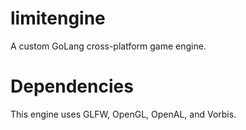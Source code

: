 # limitengine
A custom GoLang cross-platform game engine.

# Dependencies
This engine uses GLFW, OpenGL, OpenAL, and Vorbis.